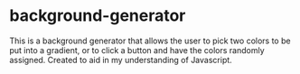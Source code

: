# background-generator
This is a background generator that allows the user to pick two colors to be put into a gradient, or to click a button and have the colors randomly assigned. Created to aid in my understanding of Javascript.
